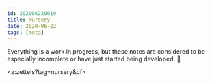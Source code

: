```yaml
---
id: 202006220019
title: Nursery
date: 2020-06-22
tags: [meta]
---
```


Everything is a work in progress, but these notes are considered to be especially incomplete or have just started being developed. 🌱

<z:zettels?tag=nursery&cf>
